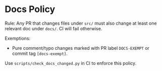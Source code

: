 # Docs Policy

Rule: Any PR that changes files under `src/` must also change at least one relevant doc under `docs/`. CI will fail otherwise.

Exemptions:
- Pure comment/typo changes marked with PR label `DOCS-EXEMPT` or commit tag `[docs-exempt]`.

Use `scripts/check_docs_changed.py` in CI to enforce this policy.
